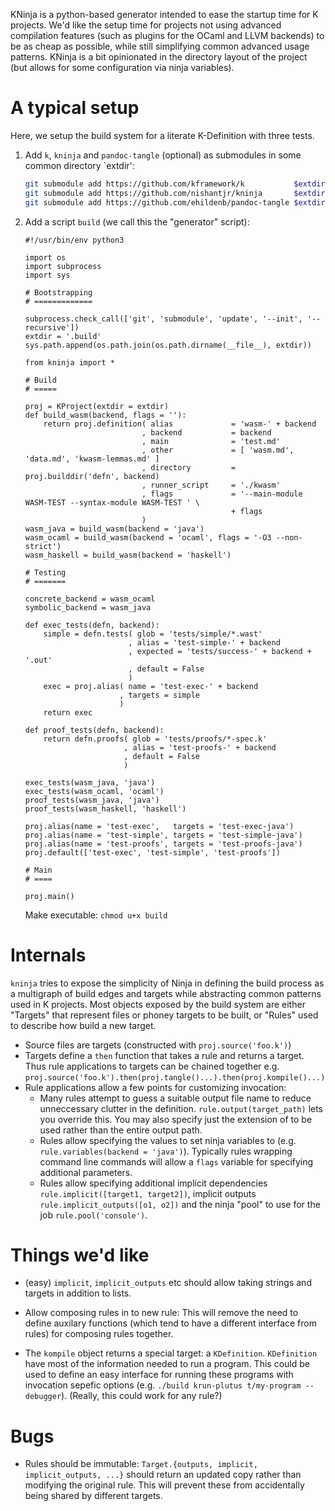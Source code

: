 KNinja is a python-based generator intended to ease the startup time for K
projects. We'd like the setup time for projects not using advanced compilation
features (such as plugins for the OCaml and LLVM backends) to be as cheap as
possible, while still simplifying common advanced usage patterns. KNinja is a
bit opinionated in the directory layout of the project (but allows for some
configuration via ninja variables).

A typical setup
===============

Here, we setup the build system for a literate K-Definition with three tests.

1. Add `k`, `kninja` and `pandoc-tangle` (optional) as submodules in some common directory `extdir':

   ```sh
   git submodule add https://github.com/kframework/k           $extdir/k
   git submodule add https://github.com/nishantjr/kninja       $extdir/kninja
   git submodule add https://github.com/ehildenb/pandoc-tangle $extdir/pandoc-tangle
   ```

2. Add a script `build` (we call this the "generator" script):

    ```python3
    #!/usr/bin/env python3

    import os
    import subprocess
    import sys

    # Bootstrapping
    # =============

    subprocess.check_call(['git', 'submodule', 'update', '--init', '--recursive'])
    extdir = '.build'
    sys.path.append(os.path.join(os.path.dirname(__file__), extdir))

    from kninja import *

    # Build
    # =====

    proj = KProject(extdir = extdir)
    def build_wasm(backend, flags = ''):
        return proj.definition( alias             = 'wasm-' + backend
                              , backend           = backend
                              , main              = 'test.md'
                              , other             = [ 'wasm.md', 'data.md', 'kwasm-lemmas.md' ]
                              , directory         = proj.builddir('defn', backend)
                              , runner_script     = './kwasm'
                              , flags             = '--main-module WASM-TEST --syntax-module WASM-TEST ' \
                                                  + flags
                              )
    wasm_java = build_wasm(backend = 'java')
    wasm_ocaml = build_wasm(backend = 'ocaml', flags = '-O3 --non-strict')
    wasm_haskell = build_wasm(backend = 'haskell')

    # Testing
    # =======

    concrete_backend = wasm_ocaml
    symbolic_backend = wasm_java

    def exec_tests(defn, backend):
        simple = defn.tests( glob = 'tests/simple/*.wast'
                           , alias = 'test-simple-' + backend
                           , expected = 'tests/success-' + backend + '.out'
                           , default = False
                           )
        exec = proj.alias( name = 'test-exec-' + backend
                         , targets = simple
                         )
        return exec

    def proof_tests(defn, backend):
        return defn.proofs( glob = 'tests/proofs/*-spec.k'
                          , alias = 'test-proofs-' + backend
                          , default = False
                          )

    exec_tests(wasm_java, 'java')
    exec_tests(wasm_ocaml, 'ocaml')
    proof_tests(wasm_java, 'java')
    proof_tests(wasm_haskell, 'haskell')

    proj.alias(name = 'test-exec',   targets = 'test-exec-java')
    proj.alias(name = 'test-simple', targets = 'test-simple-java')
    proj.alias(name = 'test-proofs', targets = 'test-proofs-java')
    proj.default(['test-exec', 'test-simple', 'test-proofs'])

    # Main
    # ====

    proj.main()
    ```

    Make executable: `chmod u+x build`

Internals
=========

`kninja` tries to expose the simplicity of Ninja in defining the build process
as a multigraph of build edges and targets while abstracting common patterns
used in K projects. Most objects exposed by the build system are either
"Targets" that represent files or phoney targets to be built, or "Rules"
used to describe how build a new target.

-   Source files are targets (constructed with `proj.source('foo.k')`)
-   Targets define a `then` function that takes a rule and returns a target.
    Thus rule applications to targets can be chained together e.g.
    `proj.source('foo.k').then(proj.tangle()...).then(proj.kompile()...)`
-   Rule applications allow a few points for customizing invocation:
    -   Many rules attempt to guess a suitable output file name to reduce
        unneccessary clutter in the definition. `rule.output(target_path)` lets
        you override this. You may also specify just the extension of to be used
        rather than the entire output path.
    -   Rules allow specifying the values to set ninja variables to (e.g.
        `rule.variables(backend = 'java')`). Typically rules wrapping command
        line commands will allow a `flags` variable for specifying additional
        parameters.
    -   Rules allow specifying additional implicit dependencies
        `rule.implicit([target1, target2])`, implicit outputs
        `rule.implicit_outputs([o1, o2])` and the ninja "pool" to use for the
        job `rule.pool('console')`.


Things we'd like
================

-   (easy) `implicit`, `implicit_outputs` etc should allow taking strings and
    targets in addition to lists.

-   Allow composing rules in to new rule: This will remove the need to define
    auxilary functions (which tend to have a different interface from rules) for
    composing rules together.

-   The `kompile` object returns a special target: a `KDefinition`.
    `KDefinition` have most of the information needed to run a program. This
    could be used to define an easy interface for running these programs with
    invocation sepefic options (e.g.
    `./build krun-plutus t/my-program --debugger`). (Really, this could work for any rule?)

Bugs
====

*   Rules should be immutable:
    `Target.{outputs, implicit, implicit_outputs, ...}` should return an updated
    copy rather than modifying the original rule. This will prevent these
    from accidentally being shared by different targets.
